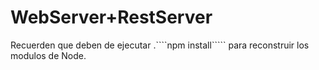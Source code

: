 # WebServer+RestServer

Recuerden que deben de ejecutar .````npm install````` para reconstruir los modulos de Node.
